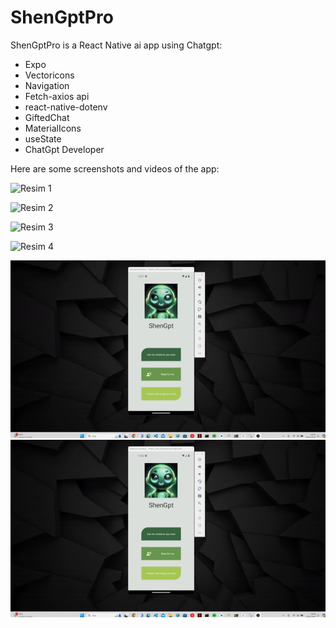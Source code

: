 # ShenGptPro

ShenGptPro is a React Native ai app using Chatgpt:


- Expo
- Vectoricons
-  Navigation
- Fetch-axios api
- react-native-dotenv
- GiftedChat
- MaterialIcons
- useState
- ChatGpt Developer
  

Here are some screenshots and videos of the app:

![Resim 1](https://r.resimlink.com/yYnqadm.png)

![Resim 2](https://r.resimlink.com/WvZ7KV.png)

![Resim 3](https://r.resimlink.com/PMXvhQK0.png)

![Resim 4](https://r.resimlink.com/Nyu_raB-FQ2.png)

<img width="777" src="/shengptpro/birici.gif">
<img width="777" src="/shengptpro/ikinci.gif">
